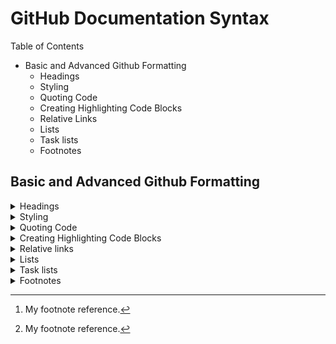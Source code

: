 # GitHub Documentation Syntax

Table of Contents
- Basic and Advanced Github Formatting
  - Headings
  - Styling
  - Quoting Code
  - Creating Highlighting Code Blocks
  - Relative Links
  - Lists
  - Task lists
  - Footnotes

## Basic and Advanced Github Formatting
<details>
  <summary>
    Headings
  </summary>
  <p>
  To create a heading, add one to six # symbols before your heading text. The number of # you use will determine the size of the heading.

  Example:
  - # The largest heading
  - ## The second largest heading
  - ###### The smallest heading
</p>
</details>

<details>
  <summary>
    Styling
  </summary>
  <p>
You can create tables with pipes | and hyphens -,. Hyphens are used to create each column's header, while pipes seperate each column. You must include a blank line before your table in order for it to correctly render.

| Style | Syntax | Keyboard Shortcut | Example | Output |
| --- | --- | --- | --- | --- |
| Bold | ** ** or __ __ | Ctrl + B | <quote>** This is bold text **</quote> | **This is bold text** |
| Italic |	* * or _ _ | Ctrl+I | * This text is italicized *	| *This text is italicized* |
| Strikethrough | 	~~ ~~	| | ~~ This was mistaken text ~~ | ~~This was mistaken text~~ |
| Bold and nested italic	| ** ** and _ _	| | ** This text is _extremely_ important ** |	This text is extremely important |
| All bold and italic |	*** ***	| | *** All this text is important ***	| ***All this text is important*** |
| Subscript	| <sub> </sub> | | <sub> This is a subscript text </sub> |	This is a subscript text| 
| Superscript	| <sup> </sup> | | <sup>This is a superscript text</sup> |	This is a superscript text |
</p>
</details>

<details>
  <summary>
  Quoting Code
  </summary>
  <p>
  You can call out code or command within a sentence with single backticks. (AltGr + , / ş or Ctrl + E) The text within the backticks will not be formatted. 

  Example: 
  git status 
  git add
  git commit

  Some basic Git commands are:
  ```
  git status
  git add
  git commit
  ```
  </p>
</details>

<details>
  <summary>
    Creating Highlighting Code Blocks
  </summary>
  <p>
  You can create fenced code blocks by placing triple backticks ``` before and after the code block. We recommend placing a blank line before and after code blocks to make the raw formatting easier to read.

  Example:
  using System.Collections as;

  ```csharp
  using System.Collections;
  ```
  </p>
</details>

<details>
  <summary>
  Relative links
  </summary>
  <p>
  You can define relative links and image paths in your rendered files to help readers navigate to other files in your repository.

  A relative link is a link that is relative to the current file. For example, if you have a README file in your root of your repository, and you have another file in docs/CONTRIBUTING.md, the relative link to CONTRIBUTING.md in your README.md might look like:

  Syntax:
  ```
  [Contributing guidelines for this project](docs/CONTRIBUTING.md)
  ```
  Output:
  [Contributing guidelines for this project](docs/CONTRIBUTING.md)
  </p>
</details>

<details>
  <summary>
  Lists
  </summary>
  <p>
  You can make an unordered list by preceding one or more lines of text with -, *, or +.

  Syntax:

  <quote>
  - CSharp
  + CSharp
  * CSharp
  </quote>

  Output:
  - CSharp
  + CSharp
  * CSharp
  </p>

  To order your list, precede each line with a number.
  Syntax:
  <quote>
  1. CSharp
  2. CSharp
  3. CSharp    
  </quote>

  Output:
  1. CSharp
  2. CSharp
  3. CSharp
</details>

<details>
  <summary>
  Task lists
  </summary>
  <p>
To create a task list, preface list items with a hyphen and space followed by [ ]. T
To mark a task as complete, use [x].

Syntax:
<quote>
  - [x] #739
  - [ ] https://github.com/octo-org/octo-repo/issues/740
  - [ ] Add delight to the experience when all tasks are complete :tada:
</quote>

Output:
- [x] #739
- [ ] https://github.com/octo-org/octo-repo/issues/740
- [ ] Add delight to the experience when all tasks are complete :tada:
  </p>
</details>

<details>
  <summary>
  Footnotes
  </summary>
  <p>
  You can use add footnotes to your content by using this bracket syntax:

  Example:

  Here is a simple footnote[^1].

  [^1]: My footnote reference.

  Output:
Here is a simple footnote[^1].

[^1]: My footnote reference.  
  </p>
</details>